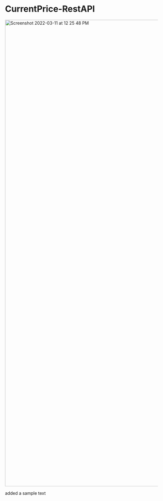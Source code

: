 # CurrentPrice-RestAPI

<img width="1536" alt="Screenshot 2022-03-11 at 12 25 48 PM" src="https://user-images.githubusercontent.com/46092035/157817679-6443f3d8-cbea-4439-9f05-79467b7dd19c.png">

added a sample text
